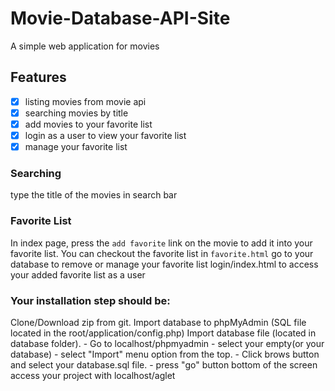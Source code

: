 # Movie-Database-API-Site
A simple web application for movies
## Features
- [x] listing movies from movie api
- [x] searching movies by title
- [x] add movies to your favorite list
- [x] login as a user to view your favorite list 
- [x] manage your favorite list

### Searching 
type the title of the movies in search bar
### Favorite List	
In index page, press the `add favorite` link on the movie to add it into your favorite list.
You can checkout the favorite list in `favorite.html`
go to your database to remove or manage your favorite list
login/index.html to access your added favorite list as a user 

###  Your installation step should be:
Clone/Download zip from git.
Import database to phpMyAdmin (SQL file located in the root/application/config.php)
Import database file (located in database folder).
       - Go to localhost/phpmyadmin
       - select your empty(or your database)
       - select "Import" menu option from the top.
       - Click brows button and select your database.sql file.
       - press "go" button bottom of the screen
access your project with localhost/aglet
